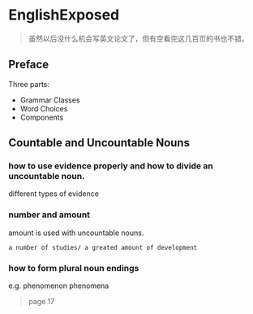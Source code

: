 # EnglishExposed

> 虽然以后没什么机会写英文论文了，但有空看完这几百页的书也不错。

## Preface

Three parts:

- Grammar Classes
- Word Choices
- Components

## Countable and Uncountable Nouns

### how to use evidence properly and how to divide an uncountable noun. 

different types of evidence

### number and amount

amount is used with uncountable nouns.

```
a number of studies/ a greated amount of development
```

### how to form plural noun endings

e.g. phenomenon phenomena

> page 17